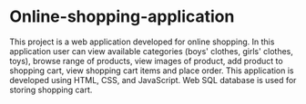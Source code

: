 # Online-shopping-application
This project is a web application developed for online shopping. In this application user can view available categories (boys' clothes, girls' clothes, toys), browse range of products, view images of product, add product to shopping cart, view shopping cart items and place order. This application is developed using HTML, CSS, and JavaScript. Web SQL database is used for storing shopping cart.
